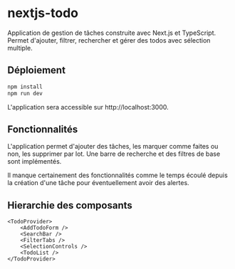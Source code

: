 # nextjs-todo

Application de gestion de tâches construite avec Next.js et TypeScript.
Permet d'ajouter, filtrer, rechercher et gérer des todos avec sélection multiple.

## Déploiement

```bash
npm install
npm run dev
```

L'application sera accessible sur http://localhost:3000.


## Fonctionnalités

L'application permet d'ajouter des tâches, les marquer comme faites ou non, les supprimer par lot.
Une barre de recherche et des filtres de base sont implémentés.

Il manque certainement des fonctionnalités comme le temps écoulé depuis la création d'une tâche pour éventuellement avoir des alertes.

## Hierarchie des composants

```
<TodoProvider>
    <AddTodoForm />
    <SearchBar />
    <FilterTabs />
    <SelectionControls />
    <TodoList />
</TodoProvider>
```
